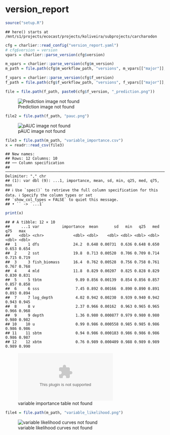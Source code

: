version_report
================

``` r
source("setup.R")
```

    ## here() starts at /mnt/s1/projects/ecocast/projects/koliveira/subprojects/carcharodon

``` r
cfg = charlier::read_config("version_report.yaml")
# cfg$version = version
vpars = charlier::parse_version(cfg$version)

m_vpars = charlier::parse_version(cfg$m_version)
m_path = file.path(cfg$m_workflow_path, "versions", m_vpars[["major"]], m_vpars[["minor"]], cfg$m_version)

f_vpars = charlier::parse_version(cfg$f_version)
f_path = file.path(cfg$f_workflow_path, "versions", f_vpars[["major"]], f_vpars[["minor"]], cfg$f_version)
```

``` r
file = file.path(f_path, paste0(cfg$f_version, "_prediction.png"))
```

<figure>
<img
src="/mnt/s1/projects/ecocast/projects/koliveira/subprojects/carcharodon/workflows/forecast_workflow/versions/v01/000/v01.000.10/v01.000.10_prediction.png"
alt="Prediction image not found" />
<figcaption aria-hidden="true">Prediction image not found</figcaption>
</figure>

``` r
file2 = file.path(f_path, "pauc.png")
```

<figure>
<img
src="/mnt/s1/projects/ecocast/projects/koliveira/subprojects/carcharodon/workflows/forecast_workflow/versions/v01/000/v01.000.10/pauc.png"
alt="pAUC image not found" />
<figcaption aria-hidden="true">pAUC image not found</figcaption>
</figure>

``` r
file3 = file.path(m_path, "variable_importance.csv")
x = readr::read_csv(file3)
```

    ## New names:
    ## Rows: 12 Columns: 10
    ## ── Column specification
    ## ────────────────────────────────────────────────────────────────────────────────────── Delimiter: "," chr
    ## (1): var dbl (9): ...1, importance, mean, sd, min, q25, med, q75, max
    ## ℹ Use `spec()` to retrieve the full column specification for this data. ℹ Specify the column types or set
    ## `show_col_types = FALSE` to quiet this message.
    ## • `` -> `...1`

``` r
print(x)
```

    ## # A tibble: 12 × 10
    ##     ...1 var          importance  mean       sd   min   q25   med   q75   max
    ##    <dbl> <chr>             <dbl> <dbl>    <dbl> <dbl> <dbl> <dbl> <dbl> <dbl>
    ##  1     1 dfs               24.2  0.648 0.00731  0.636 0.648 0.650 0.653 0.654
    ##  2     2 sst               19.8  0.713 0.00520  0.706 0.709 0.714 0.715 0.719
    ##  3     3 fish_biomass      16.4  0.762 0.00528  0.756 0.758 0.761 0.767 0.768
    ##  4     4 mld               11.8  0.829 0.00207  0.825 0.828 0.829 0.830 0.831
    ##  5     5 tbtm               9.89 0.856 0.00139  0.854 0.856 0.857 0.857 0.858
    ##  6     6 sss                7.45 0.892 0.00166  0.890 0.890 0.891 0.893 0.894
    ##  7     7 log_depth          4.02 0.942 0.00230  0.939 0.940 0.942 0.943 0.945
    ##  8     8 v                  2.37 0.966 0.00162  0.963 0.965 0.965 0.966 0.968
    ##  9     9 depth              1.36 0.980 0.000877 0.979 0.980 0.980 0.980 0.982
    ## 10    10 u                  0.99 0.986 0.000558 0.985 0.985 0.986 0.986 0.986
    ## 11    11 sbtm               0.94 0.986 0.000183 0.986 0.986 0.986 0.986 0.987
    ## 12    12 xbtm               0.76 0.989 0.000409 0.988 0.989 0.989 0.989 0.990

<figure>
<embed
src="/mnt/s1/projects/ecocast/projects/koliveira/subprojects/carcharodon/workflows/modeling_workflow/versions/v01/000/v01.000.10/variable_importance.csv" />
<figcaption aria-hidden="true">variable importance table not
found</figcaption>
</figure>

``` r
file4 = file.path(m_path, "variable_likelihood.png")
```

<figure>
<img
src="/mnt/s1/projects/ecocast/projects/koliveira/subprojects/carcharodon/workflows/modeling_workflow/versions/v01/000/v01.000.10/variable_likelihood.png"
alt="variable likelihood curves not found" />
<figcaption aria-hidden="true">variable likelihood curves not
found</figcaption>
</figure>
